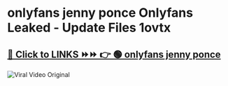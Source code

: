 
 # onlyfans jenny ponce Onlyfans Leaked - Update Files 1ovtx

## <h2><a href="https://clipsfans.com/onlyfans_jenny_ponce&ref=git">🔗 Click to LINKS ⏩⏩ 👉 🟢 onlyfans jenny ponce </a></h2>

<a href="https://clipsfans.com/onlyfans_jenny_ponce&ref=git" rel="nofollow" data-target="animated-image.originalLink"><img src="https://i.ibb.co.com/xMMVF88/686577567.gif" alt="Viral Video Original" style="max-width: 100%; display: inline-block;" data-target="animated-image.originalImage"></a>

